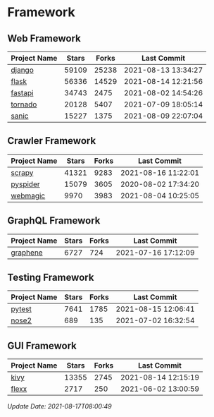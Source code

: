 # Framework

## Web Framework
| Project Name | Stars | Forks | Last Commit |
| ------------ | ----- | ----- | ----------- |
| [django](https://github.com/django/django) | 59109 | 25238 | 2021-08-13 13:34:27 |
| [flask](https://github.com/pallets/flask) | 56336 | 14529 | 2021-08-14 12:21:56 |
| [fastapi](https://github.com/tiangolo/fastapi) | 34743 | 2475 | 2021-08-02 14:54:26 |
| [tornado](https://github.com/tornadoweb/tornado) | 20128 | 5407 | 2021-07-09 18:05:14 |
| [sanic](https://github.com/sanic-org/sanic) | 15227 | 1375 | 2021-08-09 22:07:04 |

## Crawler Framework
| Project Name | Stars | Forks | Last Commit |
| ------------ | ----- | ----- | ----------- |
| [scrapy](https://github.com/scrapy/scrapy) | 41321 | 9283 | 2021-08-16 11:22:01 |
| [pyspider](https://github.com/binux/pyspider) | 15079 | 3605 | 2020-08-02 17:34:20 |
| [webmagic](https://github.com/code4craft/webmagic) | 9970 | 3983 | 2021-08-04 10:25:05 |

## GraphQL Framework
| Project Name | Stars | Forks | Last Commit |
| ------------ | ----- | ----- | ----------- |
| [graphene](https://github.com/graphql-python/graphene) | 6727 | 724 | 2021-07-16 17:12:09 |

## Testing Framework
| Project Name | Stars | Forks | Last Commit |
| ------------ | ----- | ----- | ----------- |
| [pytest](https://github.com/pytest-dev/pytest) | 7641 | 1785 | 2021-08-15 12:06:41 |
| [nose2](https://github.com/nose-devs/nose2) | 689 | 135 | 2021-07-02 16:32:54 |

## GUI Framework
| Project Name | Stars | Forks | Last Commit |
| ------------ | ----- | ----- | ----------- |
| [kivy](https://github.com/kivy/kivy) | 13355 | 2745 | 2021-08-14 12:15:19 |
| [flexx](https://github.com/flexxui/flexx) | 2717 | 250 | 2021-06-02 13:00:59 |

*Update Date: 2021-08-17T08:00:49*